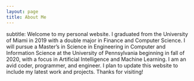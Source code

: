 ```yaml
---
layout: page
title: About Me
---
```


subtitle: Welcome to my personal website. I graduated from the University of Miami in 2019 with a double major in Finance and Computer Science. I will pursue a Master’s in Science in Engineering in Computer and Information Science at the University of Pennsylvania beginning in fall of 2020, with a focus in Artificial Intelligence and Machine Learning. I am an avid coder, programmer, and engineer. I plan to update this website to include my latest work and projects. Thanks for visiting! 
